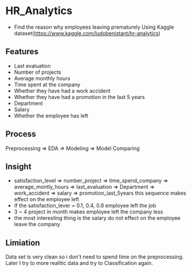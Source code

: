 # HR_Analytics
- Find the reason why employees leaving prematurely Using Kaggle dataset(https://www.kaggle.com/ludobenistant/hr-analytics)

## Features
- Last evaluation
- Number of projects
- Average monthly hours
- Time spent at the company
- Whether they have had a work accident
- Whether they have had a promotion in the last 5 years
- Department
- Salary
- Whether the employee has left


## Process
Preprocessing => EDA => Modeling => Model Comparing

## Insight
- satisfaction_level => number_project => time_spend_company => average_montly_hours => last_evaluation => Department => work_accident => salary => promotion_last_5years  this sequence makes effect on the employee left
- If the satisfaction_lever = 0.1, 0.4, 0.8 employee left the job
- 3 ~ 4 project in month makes employee left the company less
- the most interesting thing is the salary do not effect on the employee leave the company


## Limiation
Data set is very clean so i don't need to spend time on the preprocessing. Later I try to more realitic data and try to Classification again.


